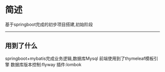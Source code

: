 <h1>简述</h1>
基于springboot完成的初步项目搭建,初始阶段

<hr>
<h2>用到了什么</h2>
springboot+mybatis完成业务逻辑,数据库Mysql
前端使用到了thymeleaf模板引擎
数据库版本控制:flyway
插件:lombok